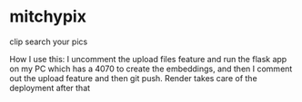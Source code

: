 # mitchypix
clip search your pics 

How I use this: 
I uncomment the upload files feature and run the flask app on my PC which has a 4070 to create the embeddings, and then I comment out the upload feature and then git push. Render takes care of the deployment after that
